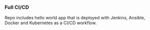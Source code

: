 ### Full CI/CD
Repo includes hello world app that is deployed with Jenkins, Ansible, Docker and Kubernetes as a CI/CD workflow.
